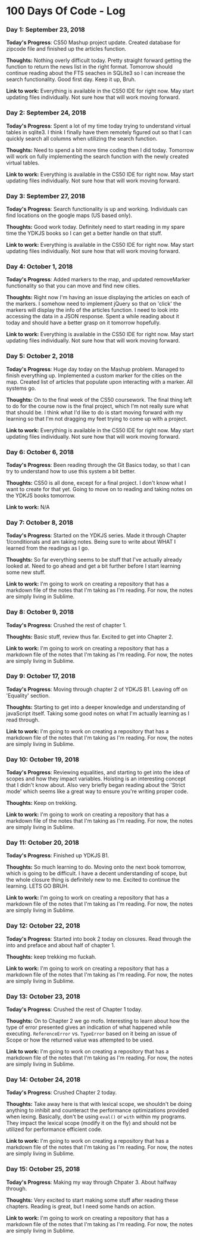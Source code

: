 # 100 Days Of Code - Log

### Day 1: September 23, 2018

**Today's Progress**: CS50 Mashup project update. Created database for zipcode file and finished up the articles function.

**Thoughts:** Nothing overly difficult today. Pretty straight forward getting the function to return the news list in the right format. Tomorrow should continue reading about the FTS seaches in SQLite3 so I can increase the search functionality. Good first day. Keep it up, Bruh. 

**Link to work:** Everything is available in the CS50 IDE for right now. May start updating files individually. Not sure how that will work moving forward. 


### Day 2: September 24, 2018

**Today's Progress**: Spent a lot of my time today trying to understand virtual tables in sqlite3. I think I finally have them remotely figured out so that I can quickly search all columns when utilizing the search function.

**Thoughts:** Need to spend a bit more time coding then I did today. Tomorrow will work on fully implementing the search function with the newly created virtual tables. 

**Link to work:** Everything is available in the CS50 IDE for right now. May start updating files individually. Not sure how that will work moving forward. 

### Day 3: September 27, 2018

**Today's Progress**: Search functionality is up and working. Individuals can find locations on the google maps (US based only). 

**Thoughts:** Good work today. Definitely need to start reading in my spare time the YDKJS books so I can get a better handle on that stuff. 

**Link to work:** Everything is available in the CS50 IDE for right now. May start updating files individually. Not sure how that will work moving forward. 

### Day 4: October 1, 2018

**Today's Progress**: Added markers to the map, and updated removeMarker functionality so that you can move and find new cities. 

**Thoughts:** Right now I'm having an issue displaying the articles on each of the markers. I somehow need to implement jQuery so that on 'click' the markers will display the info of the articles function. I need to look into accessing the data in a JSON response. Spent a while reading about it today and should have a better grasp on it tomorrow hopefully. 

**Link to work:** Everything is available in the CS50 IDE for right now. May start updating files individually. Not sure how that will work moving forward.

### Day 5: October 2, 2018

**Today's Progress**: Huge day today on the Mashup problem. Managed to finish everything up. Implemented a custom marker for the cities on the map. Created list of articles that populate upon interacting with a marker. All systems go. 

**Thoughts:** On to the final week of the CS50 coursework. The final thing left to do for the course now is the final project, which I'm not really sure what that should be. I think what I'd like to do is start moving forward with my learning so that I'm not dragging my feet trying to come up with a project. 

**Link to work:** Everything is available in the CS50 IDE for right now. May start updating files individually. Not sure how that will work moving forward. 

### Day 6: October 6, 2018

**Today's Progress**: Been reading through the Git Basics today, so that I can try to understand how to use this system a bit better. 

**Thoughts:** CS50 is all done, except for a final project. I don't know what I want to create for that yet. Going to move on to reading and taking notes on the YDKJS books tomorrow. 

**Link to work:** N/A

### Day 7: October 8, 2018

**Today's Progress**: Started on the YDKJS series. Made it through Chapter 1/conditionals and am taking notes. Being sure to write about WHAT I learned from the readings as I go.

**Thoughts:** So far everything seems to be stuff that I've actually already looked at. Need to go ahead and get a bit further before I start learning some new stuff. 

**Link to work:** I'm going to work on creating a repository that has a markdown file of the notes that I'm taking as I'm reading. For now, the notes are simply living in Sublime. 

### Day 8: October 9, 2018

**Today's Progress**: Crushed the rest of chapter 1.

**Thoughts:** Basic stuff, review thus far. Excited to get into Chapter 2. 

**Link to work:** I'm going to work on creating a repository that has a markdown file of the notes that I'm taking as I'm reading. For now, the notes are simply living in Sublime. 

### Day 9: October 17, 2018

**Today's Progress**: Moving through chapter 2 of YDKJS B1. Leaving off on 'Equality' section.

**Thoughts:** Starting to get into a deeper knowledge and understanding of javaScript itself. Taking some good notes on what I'm actually learning as I read through.

**Link to work:** I'm going to work on creating a repository that has a markdown file of the notes that I'm taking as I'm reading. For now, the notes are simply living in Sublime. 

### Day 10: October 19, 2018

**Today's Progress**: Reviewing equalities, and starting to get into the idea of scopes and how they impact variables. Hoisting is an interesting concept that I didn't know about. Also very briefly began reading about the 'Strict mode' which seems like a great way to ensure you're writing proper code. 

**Thoughts:** Keep on trekking.

**Link to work:** I'm going to work on creating a repository that has a markdown file of the notes that I'm taking as I'm reading. For now, the notes are simply living in Sublime. 

### Day 11: October 20, 2018

**Today's Progress**: Finished up YDKJS B1. 

**Thoughts:** So much learning to do. Moving onto the next book tomorrow, which is going to be difficult. I have a decent understanding of scope, but the whole closure thing is definitely new to me. Excited to continue the learning. LETS GO BRUH.

**Link to work:** I'm going to work on creating a repository that has a markdown file of the notes that I'm taking as I'm reading. For now, the notes are simply living in Sublime. 

### Day 12: October 22, 2018

**Today's Progress**: Started into book 2 today on closures. Read through the into and preface and about half of chapter 1. 

**Thoughts:** keep trekking mo fuckah.

**Link to work:** I'm going to work on creating a repository that has a markdown file of the notes that I'm taking as I'm reading. For now, the notes are simply living in Sublime. 

### Day 13: October 23, 2018

**Today's Progress**: Crushed the rest of Chapter 1 today.

**Thoughts:** On to Chapter 2 we go mofo. Interesting to learn about how the type of error presented gives an indication of what happened while executing. `ReferenceError` vs. `TypeError` based on it being an issue of Scope or how the returned value was attempted to be used. 

**Link to work:** I'm going to work on creating a repository that has a markdown file of the notes that I'm taking as I'm reading. For now, the notes are simply living in Sublime. 

### Day 14: October 24, 2018

**Today's Progress**: Crushed Chapter 2 today. 

**Thoughts:** Take away here is that with lexical scope, we shouldn't be doing anything to inhibit and counteract the performance optimizations provided when lexing. Basically, don't be using `eval()` or `with` within my programs. They impact the lexical scope (modify it on the fly) and should not be utilized for performance efficient code. 

**Link to work:** I'm going to work on creating a repository that has a markdown file of the notes that I'm taking as I'm reading. For now, the notes are simply living in Sublime. 

### Day 15: October 25, 2018

**Today's Progress**: Making my way through Chpater 3. About halfway through. 

**Thoughts:** Very excited to start making some stuff after reading these chapters. Reading is great, but I need some hands on action.

**Link to work:** I'm going to work on creating a repository that has a markdown file of the notes that I'm taking as I'm reading. For now, the notes are simply living in Sublime. 
